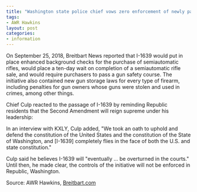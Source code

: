 ```yaml
---
title: "Washington state police chief vows zero enforcement of newly passed gun controls"
tags:
- AWR Hawkins
layout: post
categories:
- information
---
```


On September 25, 2018, Breitbart News reported that I-1639 would put in place enhanced background checks for the purchase of semiautomatic rifles, would place a ten-day wait on completion of a semiautomatic rifle sale, and would require purchasers to pass a gun safety course. The initiative also contained new gun storage laws for every type of firearm, including penalties for gun owners whose guns were stolen and used in crimes, among other things.

Chief Culp reacted to the passage of I-1639 by reminding Republic residents that the Second Amendment will reign supreme under his leadership:

In an interview with KXLY, Culp added, "We took an oath to uphold and defend the constitution of the United States and the constitution of the State of Washington, and \[I-1639\] completely flies in the face of both the U.S. and state constitution."

Culp said he believes I-1639 will "eventually ... be overturned in the courts." Until then, he made clear, the controls of the initiative will not be enforced in Republic, Washington.

Source: AWR Hawkins, [Breitbart.com](https://www.breitbart.com/politics/2018/11/17/washington-state-police-chief-vows-zero-enforcement-newly-passed-gun-controls/)
